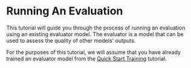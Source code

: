 # Running An Evaluation

This tutorial will guide you through the process of running an evaluation using an existing evaluator model. The evaluator is a model that can be used to assess the quality of other models' outputs. 

For the purposes of this tutorial, we will assume that you have already trained an evaluator model from the [Quick Start Training](quick_start_training.md) tutorial.
